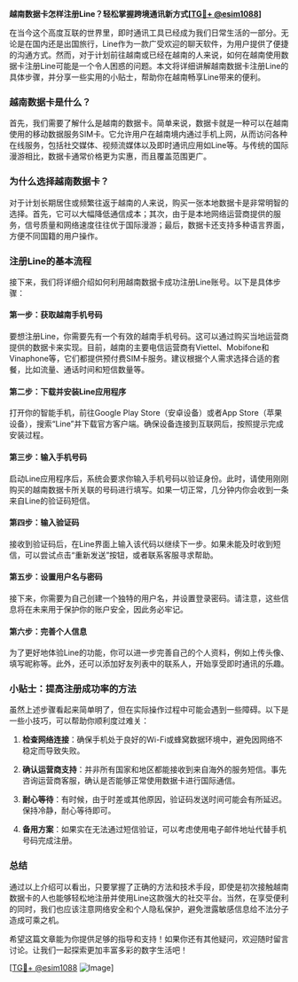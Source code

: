 **越南数据卡怎样注册Line？轻松掌握跨境通讯新方式[[TG💪+ @esim1088](https://t.me/s/esim1088)]**

在当今这个高度互联的世界里，即时通讯工具已经成为我们日常生活的一部分。无论是在国内还是出国旅行，Line作为一款广受欢迎的聊天软件，为用户提供了便捷的沟通方式。然而，对于计划前往越南或已经在越南的人来说，如何在越南使用数据卡注册Line可能是一个令人困惑的问题。本文将详细讲解越南数据卡注册Line的具体步骤，并分享一些实用的小贴士，帮助你在越南畅享Line带来的便利。

### 越南数据卡是什么？

首先，我们需要了解什么是越南的数据卡。简单来说，数据卡就是一种可以在越南使用的移动数据服务SIM卡。它允许用户在越南境内通过手机上网，从而访问各种在线服务，包括社交媒体、视频流媒体以及即时通讯应用如Line等。与传统的国际漫游相比，数据卡通常价格更为实惠，而且覆盖范围更广。

### 为什么选择越南数据卡？

对于计划长期居住或频繁往返于越南的人来说，购买一张本地数据卡是非常明智的选择。首先，它可以大幅降低通信成本；其次，由于是本地网络运营商提供的服务，信号质量和网络速度往往优于国际漫游；最后，数据卡还支持多种语言界面，方便不同国籍的用户操作。

### 注册Line的基本流程

接下来，我们将详细介绍如何利用越南数据卡成功注册Line账号。以下是具体步骤：

#### 第一步：获取越南手机号码

要想注册Line，你需要先有一个有效的越南手机号码。这可以通过购买当地运营商提供的数据卡来实现。目前，越南的主要电信运营商有Viettel、Mobifone和Vinaphone等，它们都提供预付费SIM卡服务。建议根据个人需求选择合适的套餐，比如流量、通话时间和短信数量等。

#### 第二步：下载并安装Line应用程序

打开你的智能手机，前往Google Play Store（安卓设备）或者App Store（苹果设备），搜索“Line”并下载官方客户端。确保设备连接到互联网后，按照提示完成安装过程。

#### 第三步：输入手机号码

启动Line应用程序后，系统会要求你输入手机号码以验证身份。此时，请使用刚刚购买的越南数据卡所关联的号码进行填写。如果一切正常，几分钟内你会收到一条来自Line的验证码短信。

#### 第四步：输入验证码

接收到验证码后，在Line界面上输入该代码以继续下一步。如果未能及时收到短信，可以尝试点击“重新发送”按钮，或者联系客服寻求帮助。

#### 第五步：设置用户名与密码

接下来，你需要为自己创建一个独特的用户名，并设置登录密码。请注意，这些信息将在未来用于保护你的账户安全，因此务必牢记。

#### 第六步：完善个人信息

为了更好地体验Line的功能，你可以进一步完善自己的个人资料，例如上传头像、填写昵称等。此外，还可以添加好友列表中的联系人，开始享受即时通讯的乐趣。

### 小贴士：提高注册成功率的方法

虽然上述步骤看起来简单明了，但在实际操作过程中可能会遇到一些障碍。以下是一些小技巧，可以帮助你顺利度过难关：

1. **检查网络连接**：确保手机处于良好的Wi-Fi或蜂窝数据环境中，避免因网络不稳定而导致失败。
   
2. **确认运营商支持**：并非所有国家和地区都能接收到来自海外的服务短信。事先咨询运营商客服，确认是否能够正常使用数据卡进行国际通信。
   
3. **耐心等待**：有时候，由于时差或其他原因，验证码发送时间可能会有所延迟。保持冷静，耐心等待即可。

4. **备用方案**：如果实在无法通过短信验证，可以考虑使用电子邮件地址代替手机号码完成注册。

### 总结

通过以上介绍可以看出，只要掌握了正确的方法和技术手段，即使是初次接触越南数据卡的人也能够轻松地注册并使用Line这款强大的社交平台。当然，在享受便利的同时，我们也应该注意网络安全和个人隐私保护，避免泄露敏感信息给不法分子造成可乘之机。

希望这篇文章能为你提供足够的指导和支持！如果你还有其他疑问，欢迎随时留言讨论。让我们一起探索更加丰富多彩的数字生活吧！

[[TG💪+ @esim1088](https://t.me/s/esim1088) ![Image](https://i.postimg.cc/4NQfJmqS/Snipaste-2025-05-13-00-14-12.png)]